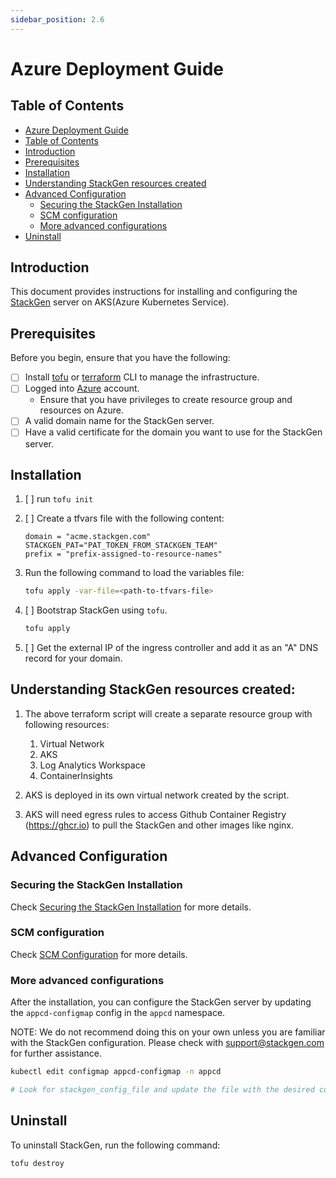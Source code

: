 ```yaml
---
sidebar_position: 2.6
---
```


# Azure Deployment Guide

## Table of Contents

  - [Azure Deployment Guide](#azure-deployment-guide)
  - [Table of Contents](#table-of-contents)
  - [Introduction](#introduction)
  - [Prerequisites](#prerequisites)
  - [Installation](#installation)
  - [Understanding StackGen resources created](#understanding-stackgen-resources-created)
  - [Advanced Configuration](#advanced-configuration)
    - [Securing the StackGen Installation](#securing-the-stackgen-installation)
    - [SCM configuration](#scm-configuration)
    - [More advanced configurations](#more-advanced-configurations)
  - [Uninstall](#uninstall)

## Introduction

This document provides instructions for installing and configuring the [StackGen](https://stackgen.com/) server on AKS(Azure Kubernetes Service).

## Prerequisites

Before you begin, ensure that you have the following:

- [ ] Install [tofu](https://opentofu.org/) or [terraform](https://www.terraform.io/) CLI to manage the infrastructure.
- [ ] Logged into [Azure](https://portal.azure.com/) account.
   - Ensure that you have privileges to create resource group and resources on Azure.
- [ ] A valid domain name for the StackGen server.
- [ ] Have a valid certificate for the domain you want to use for the StackGen server.

## Installation

1. [ ] run `tofu init`
2. [ ] Create a tfvars file with the following content:

   ```hcl
   domain = "acme.stackgen.com"
   STACKGEN_PAT="PAT_TOKEN_FROM_STACKGEN_TEAM"
   prefix = "prefix-assigned-to-resource-names"
   ```

3. Run the following command to load the variables file:

   ```sh
   tofu apply -var-file=<path-to-tfvars-file>
   ```

4. [ ] Bootstrap StackGen using `tofu`.

   ```sh
   tofu apply
   ```

5. [ ] Get the external IP of the ingress controller and add it as an "A" DNS record for your domain.

## Understanding StackGen resources created:

1. The above terraform script will create a separate resource group with following resources:
    1. Virtual Network
    2. AKS
    3. Log Analytics Workspace
    4. ContainerInsights

2. AKS is deployed in its own virtual network created by the script.
3. AKS will need egress rules to access Github Container Registry (https://ghcr.io) to pull the StackGen and other images like nginx.


## Advanced Configuration

### Securing the StackGen Installation

Check [Securing the StackGen Installation](./docs/Securing_the_StackGen_Installation.md) for more details.

### SCM configuration

Check [SCM Configuration](./docs/SCM_Configuration.md) for more details.

### More advanced configurations

After the installation, you can configure the StackGen server by updating the `appcd-configmap` config in the `appcd` namespace.

NOTE: We do not recommend doing this on your own unless you are familiar with the StackGen configuration. Please check with [support@stackgen.com](mailto:support@stackgen.com) for further assistance.

```sh
kubectl edit configmap appcd-configmap -n appcd

# Look for stackgen_config_file and update the file with the desired configuration.
```

## Uninstall

To uninstall StackGen, run the following command:

```sh
tofu destroy
```
